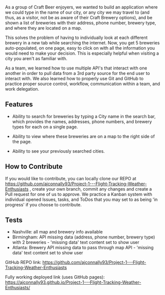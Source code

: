 <Brewery-Locator>

As a group of Craft Beer enjoyers, we wanted to build an application where we could type in the name of our city, or any city we may travel to (and thus, as a visitor, not be as aware of their Craft Brewery options), and be shown a list of breweries with their address, phone number, brewery type, and where they are located on a map.

This solves the problem of having to individually look at each different brewery in a new tab while searching the internet. Now, you get 5 breweries auto-populated, on one page, easy to click on with all the information you would need to make your decision. This is especially helpful when visiting a city you aren't as familiar with.

As a team, we learned how to use multiple API's that interact with one another in order to pull data from a 3rd party source for the end user to interact with. We also learned how to properly use Git and GitHub to practice proper source control, workflow, communication within a team, and work delegation.


## Features

* Ability to search for breweries by typing a City name in the search bar, which provides the names, addresses, phone numbers, and brewery types for each on a single page. 

* Ability to view where these breweries are on a map to the right side of the page.

* Ability to see your previously searched cities.

## How to Contribute

If you would like to contribute, you can locally clone our REPO at https://github.com/ajconnally93/Project-1---Flight-Tracking-Weather-Enthusiasts , create your own branch, commit any changes and create a Pull request for one of us to approve. We practice a Kanban system with individual opened Issues, tasks, and ToDos that you may set to as being 'in progress' if you choose to contribute.

## Tests

* Nashville: all map and brewery info available
* Birmingham: API missing data (address, phone number, brewery type) with 2 breweries - 'missing data' text content set to show user
* Atlanta: Brewery API missing data to pass through map API - 'missing data' text content set to show user


<!-- ![Screenshot](https:www.google.com) -->

GitHub REPO link: https://github.com/ajconnally93/Project-1---Flight-Tracking-Weather-Enthusiasts

Fully working deployed link (uses GitHub pages): https://ajconnally93.github.io/Project-1---Flight-Tracking-Weather-Enthusiasts/